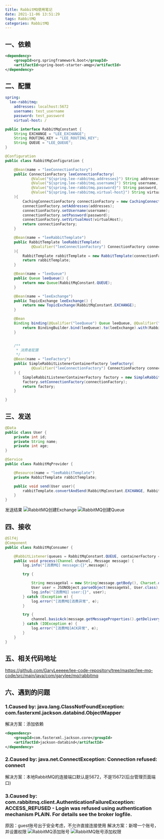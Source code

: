 ```yaml
---
title: RabbitMQ使用笔记
date: 2021-11-06 13:51:29
tags: RabbitMQ
categories: RabbitMQ
---
```

## 一、依赖
```xml
<dependency>
    <groupId>org.springframework.boot</groupId>
    <artifactId>spring-boot-starter-amqp</artifactId>
</dependency>
```
## 二、配置
```yaml
spring:
  lee-rabbitmq:
    addresses: localhost:5672
    username: test_username
    password: test_password
    virtual-host: /
```
```java
public interface RabbitMqConstant {
    String EXCHANGE = "LEE_EXCHANGE";
    String ROUTING_KEY = "LEE_ROUTING_KEY";
    String QUEUE = "LEE_QUEUE";
}
```
```java
@Configuration
public class RabbitMqConfiguration {

    @Bean(name = "leeConnectionFactory")
    public ConnectionFactory leeConnectionFactory(
            @Value("${spring.lee-rabbitmq.addresses}") String addresses,
            @Value("${spring.lee-rabbitmq.username}") String username,
            @Value("${spring.lee-rabbitmq.password}") String password,
            @Value("${spring.lee-rabbitmq.virtual-host}") String virtualHost
    ){
        CachingConnectionFactory connectionFactory = new CachingConnectionFactory();
        connectionFactory.setAddresses(addresses);
        connectionFactory.setUsername(username);
        connectionFactory.setPassword(password);
        connectionFactory.setVirtualHost(virtualHost);
        return connectionFactory;
    }

    @Bean(name = "leeRabbitTemplate")
    public RabbitTemplate leeRabbitTemplate(
            @Qualifier("leeConnectionFactory") ConnectionFactory connectionFactory
    ){
        RabbitTemplate rabbitTemplate = new RabbitTemplate(connectionFactory);
        return rabbitTemplate;
    }

    @Bean(name = "leeQueue")
    public Queue leeQueue() {
        return new Queue(RabbitMqConstant.QUEUE);
    }

    @Bean(name = "leeExchange")
    public TopicExchange leeExchange() {
        return new TopicExchange(RabbitMqConstant.EXCHANGE);
    }

    @Bean
    Binding binding(@Qualifier("leeQueue") Queue leeQueue, @Qualifier("leeExchange") TopicExchange leeExchange) {
        return BindingBuilder.bind(leeQueue).to(leeExchange).with(RabbitMqConstant.ROUTING_KEY);
    }


    /**
     * 消费者配置
     */
    @Bean(name = "leeFactory")
    public SimpleRabbitListenerContainerFactory leeFactory(
            @Qualifier("leeConnectionFactory") ConnectionFactory connectionFactory
    ) {
        SimpleRabbitListenerContainerFactory factory = new SimpleRabbitListenerContainerFactory();
        factory.setConnectionFactory(connectionFactory);
        return factory;
    }

}
```

## 三、发送
```java
@Data
public class User {
    private int id;
    private String name;
    private int age;
}
```
```java
@Service
public class RabbitMqProvider {

    @Resource(name = "leeRabbitTemplate")
    private RabbitTemplate rabbitTemplate;

    public void send(User user){
        rabbitTemplate.convertAndSend(RabbitMqConstant.EXCHANGE, RabbitMqConstant.ROUTING_KEY, user);
    }
}
```
发送结果
![RabbitMQ创建Exchange](/images/RabbitMQ创建Exchange.png)
![RabbitMQ创建Queue](/images/RabbitMQ创建Queue.png)

## 四、接收
```java
@Slf4j
@Component
public class RabbitMqConsumer {

    @RabbitListener(queues = RabbitMqConstant.QUEUE, containerFactory = "leeFactory")
    public void process(Channel channel, Message message) {
        log.info("[消费MQ] message:{}",message);

        try {

            String messageVal = new String(message.getBody(), Charset.defaultCharset().name());
            User user = JSONObject.parseObject(messageVal, User.class);
            log.info("[消费MQ] user:{}", user);
        } catch (Exception e) {
            log.error("[消费MQ]消费异常", e);
        }

        try {
            channel.basicAck(message.getMessageProperties().getDeliveryTag(), false);
        } catch (IOException e) {
            log.error("[消费MQ]ACK异常", e);
        }
    }
}
```

## 五、相关代码地址
https://github.com/GaryLeeeee/lee-code-repository/tree/master/lee-mq-code/src/main/java/com/garylee/mq/rabbitmq

## 六、遇到的问题
### 1.Caused by: java.lang.ClassNotFoundException: com.fasterxml.jackson.databind.ObjectMapper
解决方案：添加依赖
```xml
<dependency>
    <groupId>com.fasterxml.jackson.core</groupId>
    <artifactId>jackson-databind</artifactId>
</dependency>
```

### 2.Caused by: java.net.ConnectException: Connection refused: connect
解决方案：本地RabbitMQ的连接端口默认是5672，不是15672(后台管理页面端口)

### 3.Caused by: com.rabbitmq.client.AuthenticationFailureException: ACCESS_REFUSED - Login was refused using authentication mechanism PLAIN. For details see the broker logfile.
原因：guest账号出于安全考虑，不允许直接连接使用
解决方案：新增一个账号，并设置权限
![RabbitMQ添加账号](/images/RabbitMQ添加账号.png)
![RabbitMQ账号添加权限](/images/RabbitMQ账号添加权限.png)

